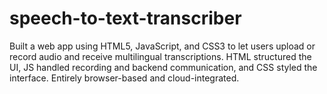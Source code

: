 # speech-to-text-transcriber
Built a web app using HTML5, JavaScript, and CSS3 to let users upload or record audio and receive multilingual transcriptions. HTML structured the UI, JS handled recording and backend communication, and CSS styled the interface. Entirely browser-based and cloud-integrated.
